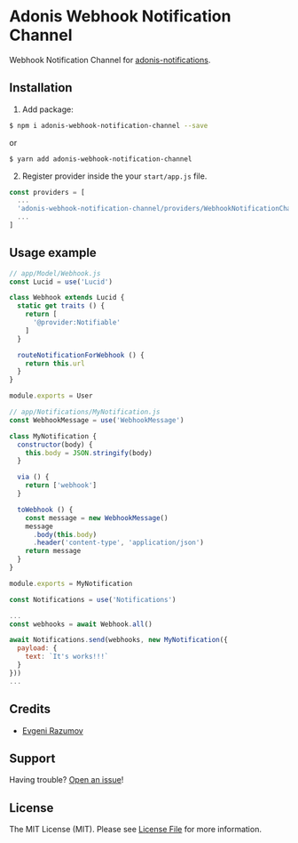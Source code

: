 # Adonis Webhook Notification Channel

Webhook Notification Channel for [adonis-notifications](https://github.com/enniel/adonis-notifications).

## Installation

1. Add package:

```bash
$ npm i adonis-webhook-notification-channel --save
```
or

```bash
$ yarn add adonis-webhook-notification-channel
```

2. Register provider inside the your `start/app.js` file.

```js
const providers = [
  ...
  'adonis-webhook-notification-channel/providers/WebhookNotificationChannelProvider',
  ...
]
```

## Usage example

```js
// app/Model/Webhook.js
const Lucid = use('Lucid')

class Webhook extends Lucid {
  static get traits () {
    return [
      '@provider:Notifiable'
    ]
  }

  routeNotificationForWebhook () {
    return this.url
  }
}

module.exports = User
```

```js
// app/Notifications/MyNotification.js
const WebhookMessage = use('WebhookMessage')

class MyNotification {
  constructor(body) {
    this.body = JSON.stringify(body)
  }

  via () {
    return ['webhook']
  }

  toWebhook () {
    const message = new WebhookMessage()
    message
      .body(this.body)
      .header('content-type', 'application/json')
    return message
  }
}

module.exports = MyNotification
```

```js
const Notifications = use('Notifications')

...
const webhooks = await Webhook.all()

await Notifications.send(webhooks, new MyNotification({
  payload: {
    text: `It's works!!!`
  }
}))
...

```

## Credits

- [Evgeni Razumov](https://github.com/enniel)

## Support

Having trouble? [Open an issue](https://github.com/enniel/adonis-webhook-notification-channel/issues/new)!

## License

The MIT License (MIT). Please see [License File](LICENSE.md) for more information.
